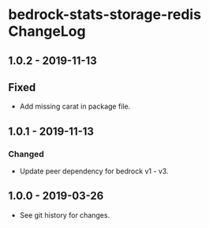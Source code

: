 # bedrock-stats-storage-redis ChangeLog

## 1.0.2 - 2019-11-13

## Fixed
- Add missing carat in package file.

## 1.0.1 - 2019-11-13

### Changed
- Update peer dependency for bedrock v1 - v3.

## 1.0.0 - 2019-03-26

- See git history for changes.
